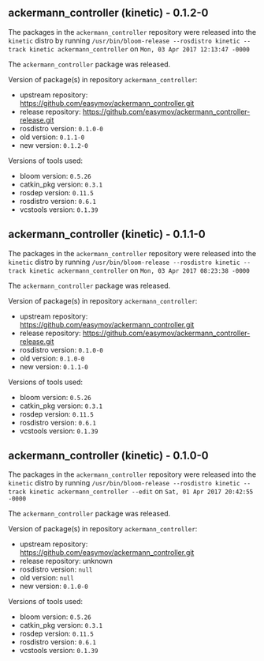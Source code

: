 ## ackermann_controller (kinetic) - 0.1.2-0

The packages in the `ackermann_controller` repository were released into the `kinetic` distro by running `/usr/bin/bloom-release --rosdistro kinetic --track kinetic ackermann_controller` on `Mon, 03 Apr 2017 12:13:47 -0000`

The `ackermann_controller` package was released.

Version of package(s) in repository `ackermann_controller`:

- upstream repository: https://github.com/easymov/ackermann_controller.git
- release repository: https://github.com/easymov/ackermann_controller-release.git
- rosdistro version: `0.1.0-0`
- old version: `0.1.1-0`
- new version: `0.1.2-0`

Versions of tools used:

- bloom version: `0.5.26`
- catkin_pkg version: `0.3.1`
- rosdep version: `0.11.5`
- rosdistro version: `0.6.1`
- vcstools version: `0.1.39`


## ackermann_controller (kinetic) - 0.1.1-0

The packages in the `ackermann_controller` repository were released into the `kinetic` distro by running `/usr/bin/bloom-release --rosdistro kinetic --track kinetic ackermann_controller` on `Mon, 03 Apr 2017 08:23:38 -0000`

The `ackermann_controller` package was released.

Version of package(s) in repository `ackermann_controller`:

- upstream repository: https://github.com/easymov/ackermann_controller.git
- release repository: https://github.com/easymov/ackermann_controller-release.git
- rosdistro version: `0.1.0-0`
- old version: `0.1.0-0`
- new version: `0.1.1-0`

Versions of tools used:

- bloom version: `0.5.26`
- catkin_pkg version: `0.3.1`
- rosdep version: `0.11.5`
- rosdistro version: `0.6.1`
- vcstools version: `0.1.39`


## ackermann_controller (kinetic) - 0.1.0-0

The packages in the `ackermann_controller` repository were released into the `kinetic` distro by running `/usr/bin/bloom-release --rosdistro kinetic --track kinetic ackermann_controller --edit` on `Sat, 01 Apr 2017 20:42:55 -0000`

The `ackermann_controller` package was released.

Version of package(s) in repository `ackermann_controller`:

- upstream repository: https://github.com/easymov/ackermann_controller.git
- release repository: unknown
- rosdistro version: `null`
- old version: `null`
- new version: `0.1.0-0`

Versions of tools used:

- bloom version: `0.5.26`
- catkin_pkg version: `0.3.1`
- rosdep version: `0.11.5`
- rosdistro version: `0.6.1`
- vcstools version: `0.1.39`



